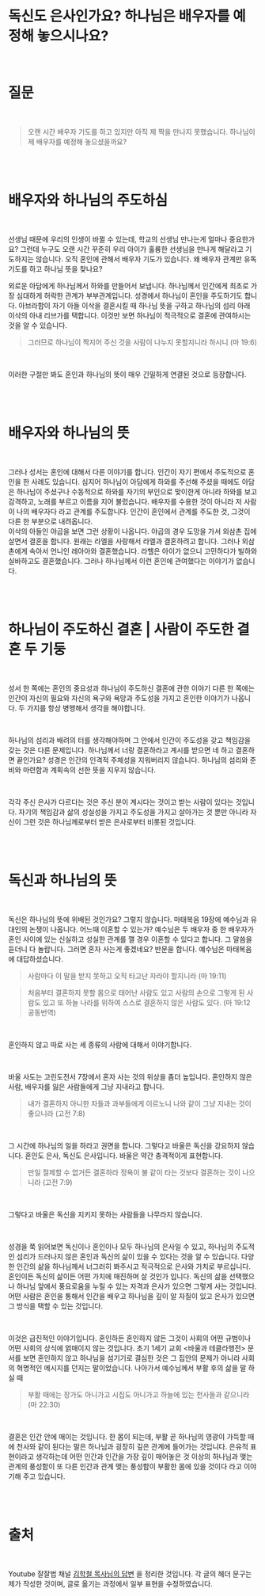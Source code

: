 # 독신도 은사인가요? 하나님은 배우자를 예정해 놓으시나요?

<br />

# 질문

<br />


> 오랜 시간 배우자 기도를 하고 있지만 아직 제 짝을 만나지 못했습니다. 하나님이 제 배우자를 예정해 놓으셨을까요? 

<br />
<br />

# 배우자와 하나님의 주도하심

<br />

선생님 때문에 우리의 인생이 바뀔 수 있는데, 학교의 선생님 만나는게 얼마나 중요한가요? 그런데 누구도 오랜 시간 꾸준히 우리 아이가 훌륭한 선생님을 만나게 해달라고 기도하지는 않습니다. 오직 혼인에 관해서 배우자 기도가 있습니다. 왜 배우자 관계만 유독 기도를 하고 하나님 뜻을 찾나요? 

외로운 아담에게 하나님께서 하와를 만들어서 보냅니다. 하나님께서 인간에게 최초로 가장 심대하게 허락한 관계가 부부관계입니다. 성경에서 하나님이 혼인을 주도하기도 합니다. 아브라함이 자기 아들 이삭을 결혼시킬 때 하나님 뜻을 구하고 하나님의 섬리 아래 이삭의 아내 리브가를 택합니다. 이것만 보면 하나님이 적극적으로 결혼에 관여하시는 것을 알 수 있습니다. 


> 그러므로 하나님이 짝지어 주신 것을 사람이 나누지 못할지니라 하시니 (마 19:6)

<br />


이러한 구절만 봐도 혼인과 하나님의 뜻이 매우 긴밀하게 연결된 것으로 등장합니다. 

<br />
<br />

# 배우자와 하나님의 뜻

<br />

그러나 성서는 혼인에 대해서 다른 이야기를 합니다. 인간이 자기 편에서 주도적으로 혼인을 한 사례도 있습니다. 심지어 하나님이 아담에게 하와를 주선해 주셨을 때에도 아담은 하나님이 주셨구나 수동적으로 하와를 자기의 부인으로 맞이한게 아니라 하와를 보고 감격하고, 노래를 부르고 이름을 지어 불렀습니다. 배우자를 수용한 것이 아니라 저 사람이 나의 배우자다 라고 관계를 주도합니다. 인간이 혼인에서 관계를 주도한 것, 그것이 다른 한 부분으로 내려옵니다. <br /> 
이삭의 아들인 야곱을 보면 그런 상황이 나옵니다. 야곱의 경우 도망을 가서 외삼촌 집에 살면서 결혼을 합니다. 원래는 라엘을 사랑해서 라엘과 결혼하려고 합니다. 그러나 외삼촌에게 속아서 언니인 레아아와 결혼했습니다. 라헬은 아이가 없으니 고민하다가 빌하와 실바하고도 결혼했습니다. 그러나 하나님께서 이런 혼인에 관여했다는 이야기가 없습니다.

<br />
<br />


# 하나님이 주도하신 결혼 | 사람이 주도한 결혼 두 기둥

<br />

성서 한 쪽에는 혼인의 중요성과 하나님이 주도하신 결혼에 관한 이야기 다른 한 쪽에는 인간이 자신의 필요와 자신의 욕구와 욕망과 주도성을 가지고 혼인한 이야기가 나옵니다. 두 가지를 항상 병행해서 생각을 해야합니다. 

<br />

하나님의 섬리과 배려의 터를 생각해야하며 그 안에서 인간이 주도성을 갖고 책임감을 갖는 것은 다른 문제입니다. 하나님께서 너랑 결혼하라고 계시를 받으면 네 하고 결혼하면 끝인가요? 성경은 인간의 인격적 주체성을 지워버리지 않습니다. 하나님의 섬리와 준비와 마련함과 계획속의 선한 뜻을 지우지 않습니다. 

<br />

각각 주신 은사가 다르다는 것은 주신 분이 계시다는 것이고 받는 사람이 있다는 것입니다. 자기의 책임감과 삶의 성실성을 가지고 주도성을 가지고 살아가는 것 뿐만 아니라 자신이 그런 것은 하나님께로부터 받은 은사로부터 비롯된 것입니다.


<br />
<br />

# 독신과 하나님의 뜻

<br />

독신은 하나님의 뜻에 위배된 것인가요? 그렇지 않습니다. 마태복음 19장에 예수님과 유대인의 논쟁이 나옵니다. 어느때 이혼할 수 있는가? 예수님은 두 배우자 중 한 배우자가 혼인 사이에 있는 신실하고 성실한 관계를 깰 경우 이혼할 수 있다고 합니다. 그 말씀을 듣더니 다 놀랍니다. 그러면 혼자 사는게 좋겠네요? 반문을 합니다. 예수님은 마태복음에 대답하셨습니다.

> 사람마다 이 말을 받지 못하고 오직 타고난 자라야 할지니라 (마 19:11)

> 처음부터 결혼하지 못할 몸으로 태어난 사람도 있고 사람의 손으로 그렇게 된 사람도 있고 또 하늘 나라를 위하여 스스로 결혼하지 않은 사람도 있다. (마 19:12 공동번역)

<br />


혼인하지 않고 따로 사는 세 종류의 사람에 대해서 이야기합니다. 

<br />

바울 사도는 고린도전서 7장에서 혼자 사는 것의 위상을 좀더 높입니다. 혼인하지 않은 사람, 배우자를 잃은 사람들에게 그냥 지내라고 합니다.

> 내가 결혼하지 아니한 자들과 과부들에게 이르노니 나와 같이 그냥 지내는 것이 좋으니라 (고전 7:8)

<br />

그 시간에 하나님의 일을 하라고 권면을 합니다. 그렇다고 바울은 독신을 강요하지 않습니다. 혼인도 은사, 독신도 은사입니다. 바울은 약간 충격적이게 표현합니다. 


> 만일 절제할 수 없거든 결혼하라 정욕이 불 같이 타는 것보다 결혼하는 것이 나으니라 (고전 7:9)

<br />


그렇다고 바울은 독신을 지키지 못하는 사람들을 나무라지 않습니다. 

<br />

성경을 쭉 읽어보면 독신이나 혼인이나 모두 하나님의 은사일 수 있고, 하나님의 주도적인 섬리가 드러나지 않은 혼인과 독신의 삶이 있을 수 있다는 것을 알 수 있습니다. 다양한 인간의 삶을 하나님께서 너그러히 봐주시고 적극적으로 은사와 가치로 부르십니다. 혼인이든 독신의 삶이든 어떤 가치에 매진하며 살 것인가 입니다. 독신의 삶을 선택했으나 하나님 앞에서 풍요로움을 누릴 수 있는 자격과 은사가 있으면 그렇게 사는 것입니다. 어떤 사람은 혼인을 통해서 인간을 배우고 하나님을 깊이 알 자질이 있고 은사가 있으면 그 방식을 택할 수 있는 것입니다. 

<br />


이것은 급진적인 이야기입니다. 혼인하든 혼인하지 않든 그것이 사회의 어떤 규범이나 어떤 사회의 상식에 얽매이지 않는 것입니다. 초기 1세기 교회 <바울과 테클라행전> 문서를 보면 혼인하지 않고 하나님을 섬기기로 결심한 것은 그 집안의 문제가 아니라 사회의 혁명적인 메시지를 던지는 말이었습니다. 나아가서 예수님께서 부활 후의 삶을 말 하실 때

> 부활 때에는 장가도 아니가고 시집도 아니가고 하늘에 있는 천사들과 같으니라 (마 22:30)

<br />


결혼은 인간 안에 매이는 것입니다. 한 몸이 되는데, 부활 곧 하나님의 영광이 가득할 때에 천사와 같이 된다는 말은 하나님과 굉장히 깊은 관계에 들어가는 것입니다. 은유적  표현이라고 생각하는데 어떤 인간과 인간을 가장 깊이 매어놓은 것 이상의 하나님과 맺는 관계의 풍성함이 또 다른 인간과 관계 맺는 풍성함이 부활한 몸에 있을 것이다 라고 이야기해 주고 있습니다. 


<br />
<br />


# 출처 

<br />

Youtube 잘잘법 채널 [김학철 목사님의 답변](https://youtu.be/m5ZP_VK5V8Q) 을 정리한 것입니다. 각 글의 헤더 문구는 제가 작성한 것이며, 글로 옮기는 과정에서 일부 표현을 수정하였습니다.

<br />
